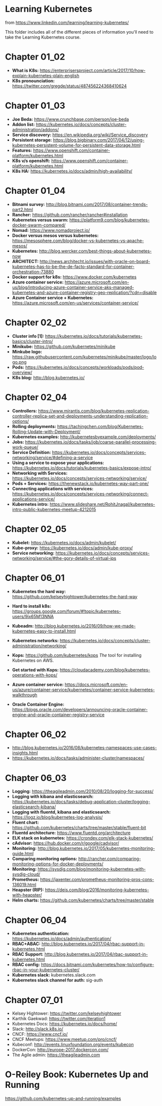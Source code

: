 # Learning Kubernetes

from https://www.linkedin.com/learning/learning-kubernetes/

This folder includes all of the different pieces of information you'll need to take the Learning Kubernetes course.


# Chapter 01_02
- **What is K8s:** https://enterprisersproject.com/article/2017/10/how-explain-kubernetes-plain-english
- **K8s pronounciation:** https://twitter.com/gregde/status/487456224368410624

# Chapter 01_03
- **Joe Beda:** https://www.crunchbase.com/person/joe-beda
- **Addon list:** https://kubernetes.io/docs/concepts/cluster-administration/addons/
- **Service discovery:** https://en.wikipedia.org/wiki/Service_discovery
- **Persistent storage:** https://blog.bigbinary.com/2017/04/12/using-kubernetes-persistent-volume-for-persistent-data-storage.html
- **Features:** https://www.openshift.com/container-platform/kubernetes.html
- **K8s v/s openshift:** https://www.openshift.com/container-platform/kubernetes.html
- **K8s HA:** https://kubernetes.io/docs/admin/high-availability/


# Chapter 01_04
- **Bitnami survey:** http://blog.bitnami.com/2017/08/container-trends-part2.html
- **Rancher:** https://github.com/rancher/rancher#installation
- **Kubernetes versus swarm:** https://platform9.com/blog/kubernetes-docker-swarm-compared/
- **Nomad:** https://www.nomadproject.io/
- **Docker versus mesos versus kubernetes:** https://mesosphere.com/blog/docker-vs-kubernetes-vs-apache-mesos/
- **Kubernetes:** http://blog.wercker.com/best-things-about-kubernetes-now
- **ARCHITECT:** http://news.architecht.io/issues/with-oracle-on-board-kubernetes-has-to-be-the-de-facto-standard-for-container-orchestration-73880
- **Docker support for k8s:** https://www.docker.com/kubernetes
- **Azure container service:** https://azure.microsoft.com/en-us/blog/introducing-azure-container-service-aks-managed-kubernetes-and-azure-container-registry-geo-replication/?cdn=disable
- **Azure Container service + Kubernetes:** https://azure.microsoft.com/en-us/services/container-service/


# Chapter 02_02
- **Cluster info [1]:** https://kubernetes.io/docs/tutorials/kubernetes-basics/cluster-intro/
- **Minikube:** https://github.com/kubernetes/minikube
- **Minkube logo:** https://raw.githubusercontent.com/kubernetes/minikube/master/logo/logo.png
- **Pods:** https://kubernetes.io/docs/concepts/workloads/pods/pod-overview/
- **K8s blog:** http://blog.kubernetes.io/


# Chapter 02_04
- **Controllers:** https://www.mirantis.com/blog/kubernetes-replication-controller-replica-set-and-deployments-understanding-replication-options/
- **Rolling deployments:** https://tachingchen.com/blog/Kubernetes-Rolling-Update-with-Deployment/
- **Kubernetes examples:** http://kubernetesbyexample.com/deployments/
- **Jobs:** https://kubernetes.io/docs/tasks/job/coarse-parallel-processing-work-queue/
- **Service Definition:** https://kubernetes.io/docs/concepts/services-networking/service/#defining-a-service
- **Using a service to expose your applications:** https://kubernetes.io/docs/tutorials/kubernetes-basics/expose-intro/
- **Networking with Services:** https://kubernetes.io/docs/concepts/services-networking/service/
- **Pods + Services:** https://thenewstack.io/kubernetes-way-part-one/
- **Connecting applications with services:** https://kubernetes.io/docs/concepts/services-networking/connect-applications-service/
- **Kubernetes intro:** https://www.slideshare.net/RohitJnagal/kubernetes-intro-public-kubernetes-meetup-4212015


# Chapter 02_05
- **Kubelet:** https://kubernetes.io/docs/admin/kubelet/
- **Kube-proxy:** https://kubernetes.io/docs/admin/kube-proxy/
- **Service networking:** https://kubernetes.io/docs/concepts/services-networking/service/#the-gory-details-of-virtual-ips


# Chapter 06_01

- **Kubernetes the hard way:** https://github.com/kelseyhightower/kubernetes-the-hard-way 

- **Hard to install k8s:** https://groups.google.com/forum/#!topic/kubernetes-users/9ix65M13NNA

- **Kubeadm:** http://blog.kubernetes.io/2016/09/how-we-made-kubernetes-easy-to-install.html

- **Kubernetes networks:** https://kubernetes.io/docs/concepts/cluster-administration/networking/

- **Kops:** https://github.com/kubernetes/kops  *The* tool for installing Kubernetes on AWS.

- **Get started with Kops:** https://cloudacademy.com/blog/kubernetes-operations-with-kops/

- **Azure container service:** https://docs.microsoft.com/en-us/azure/container-service/kubernetes/container-service-kubernetes-walkthrough
- **Oracle Container Engine:** https://blogs.oracle.com/developers/announcing-oracle-container-engine-and-oracle-container-registry-service


# Chapter 06_02
- http://blog.kubernetes.io/2016/08/kubernetes-namespaces-use-cases-insights.html
- https://kubernetes.io/docs/tasks/administer-cluster/namespaces/


# Chapter 06_03
- **Logging:** https://theagileadmin.com/2010/08/20/logging-for-success/
- **Logging with kibana and elasticsearch:** https://kubernetes.io/docs/tasks/debug-application-cluster/logging-elasticsearch-kibana/
- **Logging with fluentd, kibana and elasticsearch:** https://logz.io/blog/kubernetes-log-analysis/
- **Fluent chart:** https://github.com/kubernetes/charts/tree/master/stable/fluent-bit
- **Fluentd architecture:** https://www.fluentd.org/architecture
- **ELK stack on kubernetes:** https://crondev.com/elk-stack-kubernetes/
- **cAdvisor:** https://hub.docker.com/r/google/cadvisor/
- **Monitoring:** http://blog.kubernetes.io/2017/05/kubernetes-monitoring-guide.html
- **Comparing monitoring options:** http://rancher.com/comparing-monitoring-options-for-docker-deployments/
- **Monitoring:** https://sysdig.com/blog/monitoring-kubernetes-with-sysdig-cloud/
- **Prometheus:** https://jaxenter.com/prometheus-monitoring-pros-cons-136019.html
- **Heapster (RIP):** https://deis.com/blog/2016/monitoring-kubernetes-with-heapster/
- **Helm charts:** https://github.com/kubernetes/charts/tree/master/stable


# Chapter 06_04
- **Kubernetes authentication:** https://kubernetes.io/docs/admin/authentication/
- **RBAC+ABAC:** http://blog.kubernetes.io/2017/04/rbac-support-in-kubernetes.html
- **RBAC Support:** http://blog.kubernetes.io/2017/04/rbac-support-in-kubernetes.html
- **RBAC config:** https://docs.bitnami.com/kubernetes/how-to/configure-rbac-in-your-kubernetes-cluster/
- **Kubernetes slack:** kubernetes.slack.com
- **Kubernetes slack channel for auth:** sig-auth


# Chapter 07_01

- Kelsey Hightower: https://twitter.com/kelseyhightower
- Karthik Gaekwad: https://twitter.com/iteration1
- Kubernetes Docs: https://kubernetes.io/docs/home/
- Slack: http://slack.k8s.io/
- CNCF: https://www.cncf.io/
- CNCF Meetups: https://www.meetup.com/pro/cncf/
- Kubeconf: http://events.linuxfoundation.org/events/kubecon
- DockerCon: http://europe-2017.dockercon.com/
- The Agile admin: https://theagileadmin.com


# O-Reiley Book: Kubernetes Up and Running

https://github.com/kubernetes-up-and-running/examples
